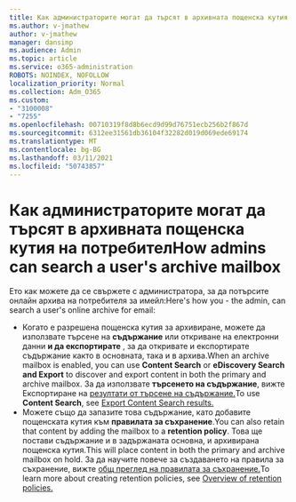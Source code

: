 ```yaml
---
title: Как администраторите могат да търсят в архивната пощенска кутия на потребител
ms.author: v-jmathew
author: v-jmathew
manager: dansimp
ms.audience: Admin
ms.topic: article
ms.service: o365-administration
ROBOTS: NOINDEX, NOFOLLOW
localization_priority: Normal
ms.collection: Adm_O365
ms.custom:
- "3100008"
- "7255"
ms.openlocfilehash: 00710319f8d8b6ecd9d99d76751ecb256b2f867d
ms.sourcegitcommit: 6312ee31561db36104f32282d019d069ede69174
ms.translationtype: MT
ms.contentlocale: bg-BG
ms.lasthandoff: 03/11/2021
ms.locfileid: "50743857"
---
```

# <a name="how-admins-can-search-a-users-archive-mailbox"></a><span data-ttu-id="a9196-102">Как администраторите могат да търсят в архивната пощенска кутия на потребител</span><span class="sxs-lookup"><span data-stu-id="a9196-102">How admins can search a user's archive mailbox</span></span>

<span data-ttu-id="a9196-103">Ето как можете да се свържете с администратора, за да потърсите онлайн архива на потребителя за имейл:</span><span class="sxs-lookup"><span data-stu-id="a9196-103">Here's how you - the admin, can search a user's online archive for email:</span></span>

* <span data-ttu-id="a9196-104">Когато е разрешена пощенска кутия за архивиране, можете да използвате търсене на **съдържание** или откриване на електронни данни **и да експортирате** , за да откривате и експортирате съдържание както в основната, така и в архива.</span><span class="sxs-lookup"><span data-stu-id="a9196-104">When an archive mailbox is enabled, you can use **Content Search** or **eDiscovery Search and Export** to discover and export content in both the primary and archive mailbox.</span></span> <span data-ttu-id="a9196-105">За да използвате **търсенето на съдържание**, вижте Експортиране на [резултати от търсене на съдържание.](https://docs.microsoft.com/office365/securitycompliance/export-search-results)</span><span class="sxs-lookup"><span data-stu-id="a9196-105">To use **Content Search**, see [Export Content Search results.](https://docs.microsoft.com/office365/securitycompliance/export-search-results)</span></span>
* <span data-ttu-id="a9196-106">Можете също да запазите това съдържание, като добавите пощенската кутия към **правилата за съхранение**.</span><span class="sxs-lookup"><span data-stu-id="a9196-106">You can also retain that content by adding the mailbox to a **retention policy**.</span></span> <span data-ttu-id="a9196-107">Това ще постави съдържание и в задържаната основна, и архивирана пощенска кутия.</span><span class="sxs-lookup"><span data-stu-id="a9196-107">This will place content in both the primary and archive mailbox on hold.</span></span> <span data-ttu-id="a9196-108">За да научите повече за създаването на правила за съхранение, вижте [общ преглед на правилата за съхранение.](https://docs.microsoft.com/office365/securitycompliance/retention-policies)</span><span class="sxs-lookup"><span data-stu-id="a9196-108">To learn more about creating retention policies, see [Overview of retention policies.](https://docs.microsoft.com/office365/securitycompliance/retention-policies)</span></span>
